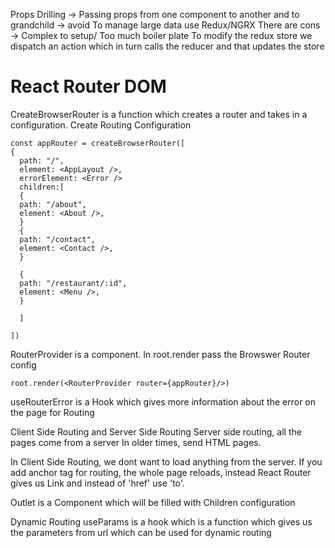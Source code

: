 
Props Drilling -> Passing props from one component to another and to grandchild -> avoid
To manage large data use Redux/NGRX
There are cons -> Complex to setup/ Too much boiler plate
To modify the redux store we dispatch an action which in turn calls the reducer and that updates the store

<h1>React Router DOM</h1>

CreateBrowserRouter is a function which creates a router and takes in a configuration.
Create Routing Configuration
```
const appRouter = createBrowserRouter([
{
  path: "/",
  element: <AppLayout />,
  errorElement: <Error />
  children:[
  {
  path: "/about",
  element: <About />,
  }
  {
  path: "/contact",
  element: <Contact />,
  }
  
  {
  path: "/restaurant/:id",
  element: <Menu />,
  }
  
  ]

])
```
 RouterProvider is a component. In root.render pass the Browswer Router config
 
 ```
 root.render(<RouterProvider router={appRouter}/>)
 ```
 
 useRouterError is a Hook which gives more information about the error on the page for Routing
 
Client Side Routing and Server Side Routing
Server side routing, all the pages come from a server
In older times, send HTML pages.

In Client Side Routing, we dont want to load anything from the server.
If you add anchor tag for routing, the whole page reloads, instead React Router gives us Link and instead of 'href' use 'to'. 

Outlet is a Component which will be filled with Children configuration

Dynamic Routing
useParams is a hook which is a function which gives us the parameters from url which can be used for dynamic routing





 
 
 

